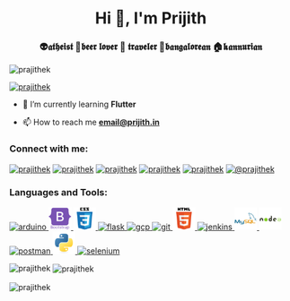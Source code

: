<h1 align="center">Hi 👋, I'm Prijith</h1>
<h3 align="center">👽𝖆𝖙𝖍𝖊𝖎𝖘𝖙 🍺𝖇𝖊𝖊𝖗 𝖑𝖔𝖛𝖊𝖗 🏇 𝖙𝖗𝖆𝖛𝖊𝖑𝖊𝖗 👷𝖇𝖆𝖓𝖌𝖆𝖑𝖔𝖗𝖊𝖆𝖓 🏠𝖐𝖆𝖓𝖓𝖚𝖗𝖎𝖆𝖓</h3>

<p align="left"> <img src="https://komarev.com/ghpvc/?username=prajithek&label=Profile%20views&color=0e75b6&style=flat" alt="prajithek" /> </p>

<p align="left"> <a href="https://twitter.com/prajithek" target="blank"><img src="https://img.shields.io/twitter/follow/prajithek?logo=twitter&style=for-the-badge" alt="prajithek" /></a> </p>

- 🌱 I’m currently learning **Flutter**

- 📫 How to reach me **email@prijith.in**

<h3 align="left">Connect with me:</h3>
<p align="left">
<a href="https://twitter.com/prajithek" target="blank"><img align="center" src="https://raw.githubusercontent.com/rahuldkjain/github-profile-readme-generator/master/src/images/icons/Social/twitter.svg" alt="prajithek" height="30" width="40" /></a>
<a href="https://linkedin.com/in/prajithek" target="blank"><img align="center" src="https://raw.githubusercontent.com/rahuldkjain/github-profile-readme-generator/master/src/images/icons/Social/linked-in-alt.svg" alt="prajithek" height="30" width="40" /></a>
<a href="https://fb.com/prajithek" target="blank"><img align="center" src="https://raw.githubusercontent.com/rahuldkjain/github-profile-readme-generator/master/src/images/icons/Social/facebook.svg" alt="prajithek" height="30" width="40" /></a>
<a href="https://instagram.com/prajithek" target="blank"><img align="center" src="https://raw.githubusercontent.com/rahuldkjain/github-profile-readme-generator/master/src/images/icons/Social/instagram.svg" alt="prajithek" height="30" width="40" /></a>
<a href="https://www.hackerrank.com/prajithek" target="blank"><img align="center" src="https://raw.githubusercontent.com/rahuldkjain/github-profile-readme-generator/master/src/images/icons/Social/hackerrank.svg" alt="prajithek" height="30" width="40" /></a>
<a href="https://www.hackerearth.com/@prajithek" target="blank"><img align="center" src="https://raw.githubusercontent.com/rahuldkjain/github-profile-readme-generator/master/src/images/icons/Social/hackerearth.svg" alt="@prajithek" height="30" width="40" /></a>
</p>

<h3 align="left">Languages and Tools:</h3>
<p align="left"> <a href="https://www.arduino.cc/" target="_blank" rel="noreferrer"> <img src="https://cdn.worldvectorlogo.com/logos/arduino-1.svg" alt="arduino" width="40" height="40"/> </a> <a href="https://getbootstrap.com" target="_blank" rel="noreferrer"> <img src="https://raw.githubusercontent.com/devicons/devicon/master/icons/bootstrap/bootstrap-plain-wordmark.svg" alt="bootstrap" width="40" height="40"/> </a> <a href="https://www.w3schools.com/css/" target="_blank" rel="noreferrer"> <img src="https://raw.githubusercontent.com/devicons/devicon/master/icons/css3/css3-original-wordmark.svg" alt="css3" width="40" height="40"/> </a> <a href="https://flask.palletsprojects.com/" target="_blank" rel="noreferrer"> <img src="https://www.vectorlogo.zone/logos/pocoo_flask/pocoo_flask-icon.svg" alt="flask" width="40" height="40"/> </a> <a href="https://cloud.google.com" target="_blank" rel="noreferrer"> <img src="https://www.vectorlogo.zone/logos/google_cloud/google_cloud-icon.svg" alt="gcp" width="40" height="40"/> </a> <a href="https://git-scm.com/" target="_blank" rel="noreferrer"> <img src="https://www.vectorlogo.zone/logos/git-scm/git-scm-icon.svg" alt="git" width="40" height="40"/> </a> <a href="https://www.w3.org/html/" target="_blank" rel="noreferrer"> <img src="https://raw.githubusercontent.com/devicons/devicon/master/icons/html5/html5-original-wordmark.svg" alt="html5" width="40" height="40"/> </a> <a href="https://www.jenkins.io" target="_blank" rel="noreferrer"> <img src="https://www.vectorlogo.zone/logos/jenkins/jenkins-icon.svg" alt="jenkins" width="40" height="40"/> </a> <a href="https://www.mysql.com/" target="_blank" rel="noreferrer"> <img src="https://raw.githubusercontent.com/devicons/devicon/master/icons/mysql/mysql-original-wordmark.svg" alt="mysql" width="40" height="40"/> </a> <a href="https://nodejs.org" target="_blank" rel="noreferrer"> <img src="https://raw.githubusercontent.com/devicons/devicon/master/icons/nodejs/nodejs-original-wordmark.svg" alt="nodejs" width="40" height="40"/> </a> <a href="https://postman.com" target="_blank" rel="noreferrer"> <img src="https://www.vectorlogo.zone/logos/getpostman/getpostman-icon.svg" alt="postman" width="40" height="40"/> </a> <a href="https://www.python.org" target="_blank" rel="noreferrer"> <img src="https://raw.githubusercontent.com/devicons/devicon/master/icons/python/python-original.svg" alt="python" width="40" height="40"/> </a> <a href="https://www.selenium.dev" target="_blank" rel="noreferrer"> <img src="https://raw.githubusercontent.com/detain/svg-logos/780f25886640cef088af994181646db2f6b1a3f8/svg/selenium-logo.svg" alt="selenium" width="40" height="40"/> </a> </p>

<p><img align="left" src="https://github-readme-stats.vercel.app/api/top-langs?username=prajithek&show_icons=true&locale=en&layout=compact" alt="prajithek" /></p>

<p>&nbsp;<img align="center" src="https://github-readme-stats.vercel.app/api?username=prajithek&show_icons=true&locale=en" alt="prajithek" /></p>

<p><img align="center" src="https://github-readme-streak-stats.herokuapp.com/?user=prajithek&" alt="prajithek" /></p>
